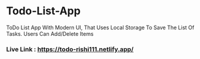 # Todo-List-App
ToDo List App With Modern UI, That Uses Local Storage To Save The List Of Tasks. Users Can Add/Delete Items

### Live Link : https://todo-rishi111.netlify.app/

